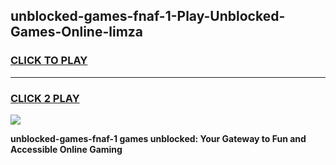 
## unblocked-games-fnaf-1-Play-Unblocked-Games-Online-limza
<h3>
<a href="https://premium76.site?title=unblocked-games-fnaf-1&ref=24A">CLICK TO PLAY</a></h3>
<hr>

<h3>
<a href="https://premium76.site?title=unblocked-games-fnaf-1&ref=24A">CLICK 2 PLAY</a>
  
</h3>

<a href="https://premium76.site?title=unblocked-games-fnaf-1&ref=24A"><img src="https://clearcache.store/games.png"></a>


**unblocked-games-fnaf-1 games unblocked: Your Gateway to Fun and Accessible Online Gaming**
